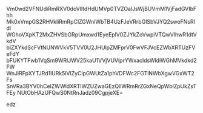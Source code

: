 Vm0wd2VFNUdiRmRXV0doVlltdHdUMVp0TVZOalJsWjBUVmM1VjFadGVIbFhh
Mk0xVmpGS2RHVkliRmRpClZGWnlWbTB4UzFJeVRrbGlSbVJYQ2sweFNsRldi
WGhoVXpKT2MxZHVSbGRpUmxwd1EyeEplV0ZJYkZoVwpiVTQwVlhwR1dtVkdV
blZXYkdScFVtNUNWVkV5TVV0U2JHUlpZMFprV0FwVFJVcEZWbXRTUzFVeFdY
bFUKYTFwb1VqSm9WRlJWV25kaU1VVjVUVlprYWxacldsWldiWGhMVkdkd2FW
WnJiRFpXYTJRd1lURk5lVlZyClpGWUtZa1phVDFWc2FGTlNWbXgwVGxWT2Fs
SnVRa3BYV0hCelZWWldXRTlWZUZwaGEzQllWRmRrZGxNeQpWblZpUkZsTFEy
NUtObHAzUFQwS0NtRnJadz09CgpjeXE=

edz